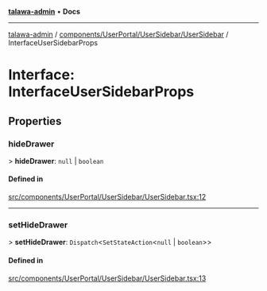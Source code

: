 [**talawa-admin**](../../../../../README.md) • **Docs**

***

[talawa-admin](../../../../../modules.md) / [components/UserPortal/UserSidebar/UserSidebar](../README.md) / InterfaceUserSidebarProps

# Interface: InterfaceUserSidebarProps

## Properties

### hideDrawer

\> **hideDrawer**: `null` \| `boolean`

#### Defined in

[src/components/UserPortal/UserSidebar/UserSidebar.tsx:12](https://github.com/PalisadoesFoundation/talawa-admin/blob/084ac7e92dede9766b77e75cf296f40165965140/src/components/UserPortal/UserSidebar/UserSidebar.tsx#L12)

***

### setHideDrawer

\> **setHideDrawer**: `Dispatch`\<`SetStateAction`\<`null` \| `boolean`\>\>

#### Defined in

[src/components/UserPortal/UserSidebar/UserSidebar.tsx:13](https://github.com/PalisadoesFoundation/talawa-admin/blob/084ac7e92dede9766b77e75cf296f40165965140/src/components/UserPortal/UserSidebar/UserSidebar.tsx#L13)
